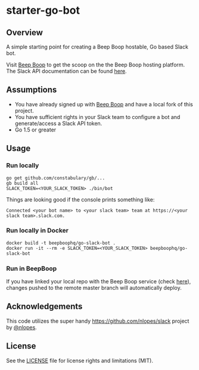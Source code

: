 # starter-go-bot

## Overview
A simple starting point for creating a Beep Boop hostable, Go based Slack bot.

Visit [Beep Boop](https://beepboophq.com/docs/article/overview) to get the scoop on the the Beep Boop hosting platform. The Slack API documentation can be found [here](https://api.slack.com/).

## Assumptions
* You have already signed up with [Beep Boop](https://beepboophq.com) and have a local fork of this project.
* You have sufficient rights in your Slack team to configure a bot and generate/access a Slack API token.
* Go 1.5 or greater

## Usage

### Run locally
	go get github.com/constabulary/gb/...
	gb build all
	SLACK_TOKEN=<YOUR_SLACK_TOKEN> ./bin/bot

Things are looking good if the console prints something like:

	Connected <your bot name> to <your slack team> team at https://<your slack team>.slack.com.

### Run locally in Docker
	docker build -t beepboophq/go-slack-bot .
	docker run -it --rm -e SLACK_TOKEN=<YOUR_SLACK_TOKEN> beepboophq/go-slack-bot

### Run in BeepBoop
If you have linked your local repo with the Beep Boop service (check [here](https://beepboophq.com/0_o/my-projects)), changes pushed to the remote master branch will automatically deploy.

## Acknowledgements

This code utilizes the super handy https://github.com/nlopes/slack project by [@nlopes](https://github.com/nlopes).

## License

See the [LICENSE](LICENSE.md) file for license rights and limitations (MIT).
